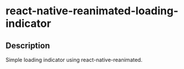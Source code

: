 # react-native-reanimated-loading-indicator

## Description
Simple loading indicator using react-native-reanimated.
